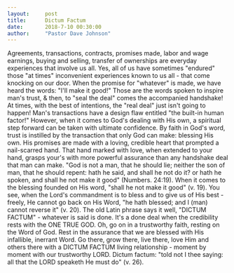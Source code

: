 ```yaml
---
layout:     post
title:      Dictum Factum
date:       2018-7-10 00:30:00
author:     "Pastor Dave Johnson"
---
```


Agreements, transactions, contracts, promises made, labor and wage earnings, buying and selling, transfer of ownerships are everyday experiences that involve us all. Yes, all of us have sometimes "endured" those "at times" inconvenient experiences known to us all - that come knocking on our door. When the promise for "whatever" is made, we have heard the words: "I'll make it good!" Those are the words spoken to inspire man's trust, & then, to "seal the deal" comes the accompanied handshake! At times, with the best of intentions, the "real deal" just isn't going to happen! Man's transactions have a design flaw entitled "the built-in human factor!" However, when it comes to God's dealing with His own, a spiritual step forward can be taken with ultimate confidence. By faith in God's word, trust is instilled by the transaction that only God can make: blessing His own. His promises are made with a loving, credible heart that prompted a nail-scarred hand. That hand marked with love, when extended to your hand, grasps your's with more powerful assurance than any handshake deal that man can make. "God is not a man, that he should lie; neither the son of man, that he should repent: hath he said, and shall he not do it? or hath he spoken, and shall he not make it good" (Numbers. 24:19). When it comes to the blessing founded on His word, "shall he not make it good" (v. 19). You see, when the Lord's commandment is to bless and to give us of His best - freely, He cannot go back on His Word, "he hath blessed; and I (man) cannot reverse it" (v. 20). The old Latin phrase says it well, "DICTUM FACTUM" - whatever is said is done. It's a done deal when the credibility rests with the ONE TRUE GOD. Oh, go on in a trustworthy faith, resting on the Word of God. Rest in the assurance that we are blessed with His infallible, inerrant Word. Go there, grow there, live there, love Him and others there with a DICTUM FACTUM living relationship - moment by moment with our trustworthy LORD. Dictum factum: "told not I thee saying: all that the LORD speaketh He must do" (v. 26).
